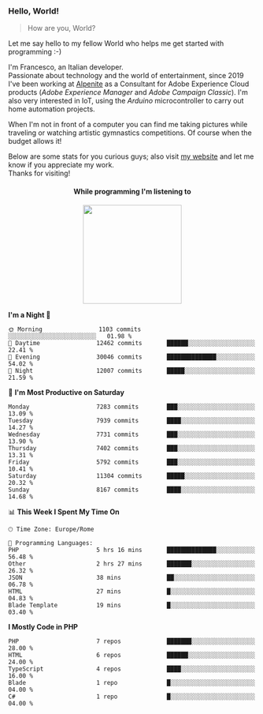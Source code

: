 ### Hello, World!

> How are you, World?

Let me say hello to my fellow World who helps me get started with programming :-)

I'm Francesco, an Italian developer.  
Passionate about technology and the world of entertainment, since 2019 I've been working at [Alpenite](https://www.alpenite.com) as a Consultant for Adobe Experience Cloud products (*Adobe Experience Manager* and *Adobe Campaign Classic*). I'm also very interested in IoT, using the *Arduino* microcontroller to carry out home automation projects.

When I'm not in front of a computer you can find me taking pictures while traveling or watching artistic gymnastics competitions. Of course when the budget allows it!

Below are some stats for you curious guys; also visit [my website](https://www.francescorega.eu) and let me know if you appreciate my work.  
Thanks for visiting!

<div align="center">
  <h4>While programming I'm listening to</h4>
  <a href="https://apps.francescorega.eu/now-playing/11147232609" target="_blank"><img src="https://apps.francescorega.eu/now-playing/11147232609" width="200"></a>
</div>

<!--START_SECTION:waka-->
**I'm a Night 🦉** 

```text
🌞 Morning                1103 commits        ░░░░░░░░░░░░░░░░░░░░░░░░░   01.98 % 
🌆 Daytime                12462 commits       ██████░░░░░░░░░░░░░░░░░░░   22.41 % 
🌃 Evening                30046 commits       ██████████████░░░░░░░░░░░   54.02 % 
🌙 Night                  12007 commits       █████░░░░░░░░░░░░░░░░░░░░   21.59 % 
```
📅 **I'm Most Productive on Saturday** 

```text
Monday                   7283 commits        ███░░░░░░░░░░░░░░░░░░░░░░   13.09 % 
Tuesday                  7939 commits        ████░░░░░░░░░░░░░░░░░░░░░   14.27 % 
Wednesday                7731 commits        ███░░░░░░░░░░░░░░░░░░░░░░   13.90 % 
Thursday                 7402 commits        ███░░░░░░░░░░░░░░░░░░░░░░   13.31 % 
Friday                   5792 commits        ███░░░░░░░░░░░░░░░░░░░░░░   10.41 % 
Saturday                 11304 commits       █████░░░░░░░░░░░░░░░░░░░░   20.32 % 
Sunday                   8167 commits        ████░░░░░░░░░░░░░░░░░░░░░   14.68 % 
```


📊 **This Week I Spent My Time On** 

```text
🕑︎ Time Zone: Europe/Rome

💬 Programming Languages: 
PHP                      5 hrs 16 mins       ██████████████░░░░░░░░░░░   56.48 % 
Other                    2 hrs 27 mins       ███████░░░░░░░░░░░░░░░░░░   26.32 % 
JSON                     38 mins             ██░░░░░░░░░░░░░░░░░░░░░░░   06.78 % 
HTML                     27 mins             █░░░░░░░░░░░░░░░░░░░░░░░░   04.83 % 
Blade Template           19 mins             █░░░░░░░░░░░░░░░░░░░░░░░░   03.40 % 
```

**I Mostly Code in PHP** 

```text
PHP                      7 repos             ███████░░░░░░░░░░░░░░░░░░   28.00 % 
HTML                     6 repos             ██████░░░░░░░░░░░░░░░░░░░   24.00 % 
TypeScript               4 repos             ████░░░░░░░░░░░░░░░░░░░░░   16.00 % 
Blade                    1 repo              █░░░░░░░░░░░░░░░░░░░░░░░░   04.00 % 
C#                       1 repo              █░░░░░░░░░░░░░░░░░░░░░░░░   04.00 % 
```




<!--END_SECTION:waka-->
